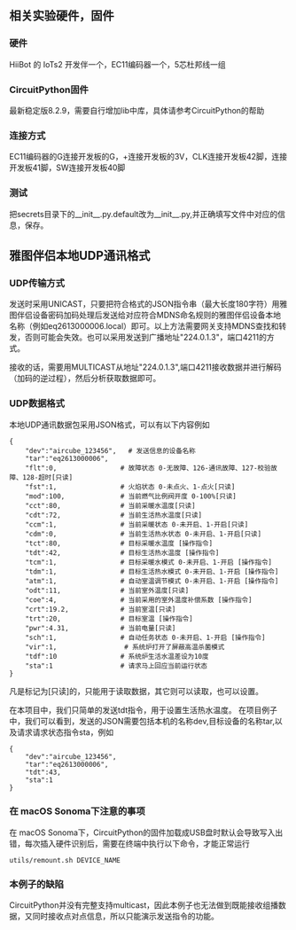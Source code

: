 ## 相关实验硬件，固件

### 硬件

HiiBot 的 IoTs2 开发伴一个，EC11编码器一个，5芯杜邦线一组

### CircuitPython固件

最新稳定版8.2.9，需要自行增加lib中库，具体请参考CircuitPython的帮助

### 连接方式

EC11编码器的G连接开发板的G，+连接开发板的3V，CLK连接开发板42脚，连接开发板41脚，SW连接开发板40脚

### 测试

把secrets目录下的__init__.py.default改为__init__.py,并正确填写文件中对应的信息，保存。

## 雅图伴侣本地UDP通讯格式

### UDP传输方式

发送时采用UNICAST，只要把符合格式的JSON指令串（最大长度180字符）用雅图伴侣设备密码加码处理后发送给对应符合MDNS命名规则的雅图伴侣设备本地名称（例如eq2613000006.local）即可。以上方法需要网关支持MDNS查找和转发，否则可能会失效。也可以采用发送到广播地址"224.0.1.3"，端口4211的方式。

接收的话，需要用MULTICAST从地址"224.0.1.3",端口4211接收数据并进行解码（加码的逆过程），然后分析获取数据即可。

### UDP数据格式

本地UDP通讯数据包采用JSON格式，可以有以下内容例如
```
{
    "dev":"aircube_123456",   # 发送信息的设备名称
    "tar":"eq2613000006",
    "flt":0,                # 故障状态 0-无故障、126-通讯故障、127-校验故障、128-超时[只读]
    "fst":1,                # 火焰状态 0-未点火、1-点火[只读]
    "mod":100,              # 当前燃气比例阀开度 0-100%[只读]
    "cct":80,               # 当前采暖水温度[只读]
    "cdt":72,               # 当前生活热水温度[只读]
    "ccm":1,                # 当前采暖状态 0-未开启、1-开启[只读]
    "cdm":0,                # 当前生活热水状态 0-未开启、1-开启[只读]
    "tct":80,               # 目标采暖水温度 [操作指令]
    "tdt":42,               # 目标生活热水温度 [操作指令]
    "tcm":1,                # 目标采暖水模式 0-未开启、1-开启 [操作指令]
    "tdm":1,                # 目标生活热水模式 0-未开启、1-开启 [操作指令]
    "atm":1,                # 自动室温调节模式 0-未开启、1-开启 [操作指令]
    "odt":11,               # 当前室外温度[只读]
    "coe":4,                # 当前采用的室外温度补偿系数 [操作指令]
    "crt":19.2,             # 当前室温[只读]
    "trt":20,               # 目标室温 [操作指令]
    "pwr":4.31,             # 当前电量[只读]
    "sch":1,                # 自动任务状态 0-未开启、1-开启 [操作指令]
    "vir":1,                 # 系统炉打开了屏蔽高温杀菌模式
    "tdf":10                # 系统炉生活水温差设为10度
    "sta":1                 # 请求马上回应当前运行状态
}
```
凡是标记为[只读]的，只能用于读取数据，其它则可以读取，也可以设置。

在本项目中，我们只简单的发送tdt指令，用于设置生活热水温度。
在项目例子中，我们可以看到，发送的JSON需要包括本机的名称dev,目标设备的名称tar,以及请求请求状态指令sta，例如
```
{
    "dev":"aircube_123456",
    "tar":"eq2613000006",
    "tdt":43,
    "sta":1
}
```

### 在 macOS Sonoma下注意的事项

在 macOS Sonoma下，CircuitPython的固件加载成USB盘时默认会导致写入出错，每次插入硬件识别后，需要在终端中执行以下命令，才能正常运行
```
utils/remount.sh DEVICE_NAME
```

### 本例子的缺陷

CircuitPython并没有完整支持multicast，因此本例子也无法做到既能接收组播数据，又同时接收点对点信息，所以只能演示发送指令的功能。